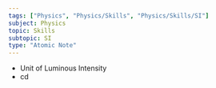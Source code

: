 ```yaml
---
tags: ["Physics", "Physics/Skills", "Physics/Skills/SI"]
subject: Physics
topic: Skills
subtopic: SI
type: "Atomic Note"
---
```


- Unit of Luminous Intensity
- cd